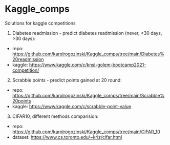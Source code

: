 # Kaggle_comps
Solutions for kaggle competitions

1. Diabetes readmission - predict diabetes readmission (never, <30 days, >30 days):
  - repo: https://github.com/karolrogozinski/Kaggle_comps/tree/main/Diabetes%20readmission
  - kaggle: https://www.kaggle.com/c/knsi-golem-bootcamp2021-competition/

2. Scrabble points - predict points gained at 20 round:
  - repo: https://github.com/karolrogozinski/Kaggle_comps/tree/main/Scrabble%20points
  - kaggle: https://www.kaggle.com/c/scrabble-point-value

3. CIFAR10, different methods comparision:
  - repo: https://github.com/karolrogozinski/Kaggle_comps/tree/main/CIFAR_10
  - dataset: https://www.cs.toronto.edu/~kriz/cifar.html

